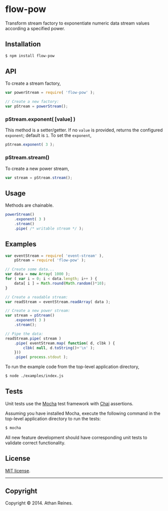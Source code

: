 flow-pow
========

Transform stream factory to exponentiate numeric data stream values according a specified power.


## Installation

``` bash
$ npm install flow-pow
```

## API

To create a stream factory,

``` javascript
var powerStream = require( 'flow-pow' );

// Create a new factory:
var pStream = powerStream();
```

### pStream.exponent( [value] )

This method is a setter/getter. If no `value` is provided, returns the configured `exponent`; default is `1`. To set the `exponent`,

``` javascript
pStream.exponent( 3 );
```

### pStream.stream()

To create a new power stream,

``` javascript
var stream = pStream.stream();
```


## Usage

Methods are chainable.

``` javascript
powerStream()
	.exponent( 3 )
	.stream()
	.pipe( /* writable stream */ );
```


## Examples

``` javascript
var eventStream = require( 'event-stream' ),
	pStream = require( 'flow-pow' );

// Create some data...
var data = new Array( 1000 );
for ( var i = 0; i < data.length; i++ ) {
	data[ i ] = Math.round(Math.random()*10);
}

// Create a readable stream:
var readStream = eventStream.readArray( data );

// Create a new power stream:
var stream = pStream()
	.exponent( 3 )
	.stream();

// Pipe the data:
readStream.pipe( stream )
	.pipe( eventStream.map( function( d, clbk ) {
		clbk( null, d.toString()+'\n' );
	}))
	.pipe( process.stdout );
```

To run the example code from the top-level application directory,

``` bash
$ node ./examples/index.js
```


## Tests

Unit tests use the [Mocha](http://mochajs.org/) test framework with [Chai](http://chaijs.com) assertions.

Assuming you have installed Mocha, execute the following command in the top-level application directory to run the tests:

``` bash
$ mocha
```

All new feature development should have corresponding unit tests to validate correct functionality.


## License

[MIT license](http://opensource.org/licenses/MIT). 


---
## Copyright

Copyright &copy; 2014. Athan Reines.

